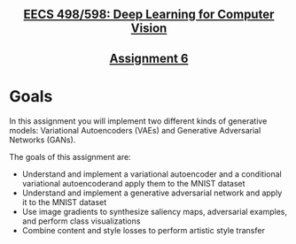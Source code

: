 <div>
  <h2 align="center"><a href="https://web.eecs.umich.edu/~justincj/teaching/eecs498/WI2022/">EECS 498/598: Deep Learning for Computer Vision</a></h2>
  <h2 align="center"><a href="https://web.eecs.umich.edu/~justincj/teaching/eecs498/WI2022/assignment6.html">Assignment 6</a></h3>
</div>

# Goals

In this assignment you will implement two different kinds of generative models: Variational Autoencoders (VAEs) and Generative Adversarial Networks (GANs).

The goals of this assignment are:
- Understand and implement a variational autoencoder and a conditional variational autoencoderand apply them to the MNIST dataset
- Understand and implement a generative adversarial network and apply it to the MNIST dataset
- Use image gradients to synthesize saliency maps, adversarial examples, and perform class visualizations
- Combine content and style losses to perform artistic style transfer